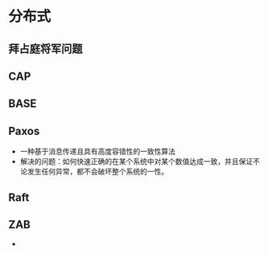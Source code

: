 # 分布式

## 拜占庭将军问题

## CAP

## BASE

## Paxos
- 一种基于消息传递且具有高度容错性的一致性算法
- 解决的问题：如何快速正确的在某个系统中对某个数值达成一致，并且保证不论发生任何异常，都不会破坏整个系统的一性。


## Raft

## ZAB
- 